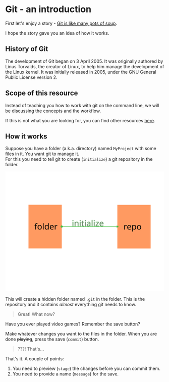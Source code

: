 # Git - an introduction

First let's enjoy a story - [Git is like many pots of soup](https://zmcartor.github.io/git/2013/07/13/git-for-everyone).

I hope the story gave you an idea of how it works.

## History of Git

The development of Git began on 3 April 2005. It was originally authored by Linus Torvalds, the creator of Linux, to help him manage the development of the Linux kernel. It was initially released in 2005, under the GNU General Public License version 2.

## Scope of this resource

Instead of teaching you how to work with git on the command line, we will be discussing the concepts and the workflow.

If this is not what you are looking for, you can find other resources [here](https://git-scm.com/doc).

## How it works

Suppose you have a folder (a.k.a. directory) named `MyProject` with some files in it. You want git to manage it.  
For this you need to tell git to create (`initialize`) a git repository in the folder.

![Git init](./images/git_init.svg)

This will create a hidden folder named `.git` in the folder. This is the repository and it contains _almost_ everything git needs to know.

> Great! What now?

Have you ever played video games? Remember the save button?

Make whatever changes you want to the files in the folder. When you are done ~~playing~~, press the save (`commit`) button.

> ???! That's...

That's it. A couple of points:

1. You need to preview (`stage`) the changes before you can commit them.
2. You need to provide a name (`message`) for the save.
